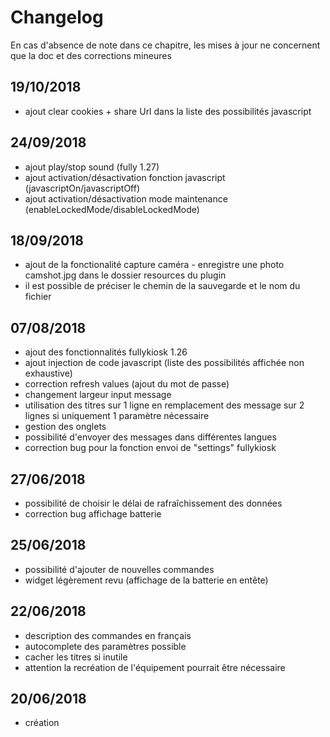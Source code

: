 # Changelog

En cas d'absence de note dans ce chapitre, les mises à jour ne concernent que la doc et des corrections mineures

## 19/10/2018
- ajout clear cookies + share Url dans la liste des possibilités javascript

## 24/09/2018
- ajout play/stop sound (fully 1.27)
- ajout activation/désactivation fonction javascript (javascriptOn/javascriptOff)
- ajout activation/désactivation mode maintenance (enableLockedMode/disableLockedMode)

## 18/09/2018
- ajout de la fonctionalité capture caméra - enregistre une photo camshot.jpg dans le dossier resources du plugin 
- il est possible de préciser le chemin de la sauvegarde et le nom du fichier

## 07/08/2018
- ajout des fonctionnalités fullykiosk 1.26
- ajout injection de code javascript (liste des possibilités affichée non exhaustive)
- correction refresh values (ajout du mot de passe)
- changement largeur input message
- utilisation des titres sur 1 ligne en remplacement des message sur 2 lignes si uniquement 1 paramètre nécessaire
- gestion des onglets
- possibilité d'envoyer des messages dans différentes langues
- correction bug pour la fonction envoi de "settings" fullykiosk

## 27/06/2018
- possibilité de choisir le délai de rafraîchissement des données 
- correction bug affichage batterie

## 25/06/2018
- possibilité d'ajouter de nouvelles commandes 
- widget légèrement revu (affichage de la batterie en entête)

## 22/06/2018
- description des commandes en français
- autocomplete des paramètres possible 
- cacher les titres si inutile
- attention la recréation de l'équipement pourrait être nécessaire


## 20/06/2018
- création
